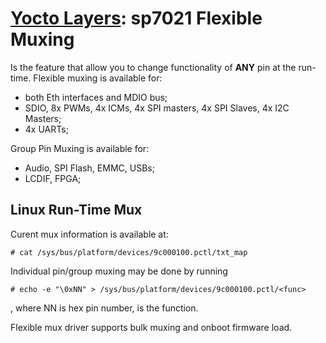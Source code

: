# [Yocto Layers](/plus1_layers): sp7021 Flexible Muxing

Is the feature that allow you to change functionality of **ANY** pin 
at the run-time. Flexible muxing is available for:
- both Eth interfaces and MDIO bus;
- SDIO, 8x PWMs, 4x ICMs, 4x SPI masters, 4x SPI Slaves, 4x I2C Masters;
- 4x UARTs;

Group Pin Muxing is available for:
- Audio, SPI Flash, EMMC, USBs;
- LCDIF, FPGA;

## Linux Run-Time Mux
Curent mux information is available at:
```
# cat /sys/bus/platform/devices/9c000100.pctl/txt_map
```
Individual pin/group muxing may be done by running
```
# echo -e "\0xNN" > /sys/bus/platform/devices/9c000100.pctl/<func>
```
, where NN is hex pin number, <func> is the function.

Flexible mux driver supports bulk muxing and onboot firmware load.
